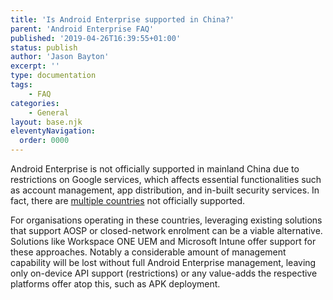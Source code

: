 ```yaml
---
title: 'Is Android Enterprise supported in China?'
parent: 'Android Enterprise FAQ'
published: '2019-04-26T16:39:55+01:00'
status: publish
author: 'Jason Bayton'
excerpt: ''
type: documentation
tags: 
    - FAQ
categories:
    - General
layout: base.njk
eleventyNavigation:
  order: 0000
---
```

Android Enterprise is not officially supported in mainland China due to restrictions on Google services, which affects essential functionalities such as account management, app distribution, and in-built security services. In fact, there are [multiple countries](https://support.google.com/work/android/answer/6270910?hl=en) not officially supported.

For organisations operating in these countries, leveraging existing solutions that support AOSP or closed-network enrolment can be a viable alternative. Solutions like Workspace ONE UEM and Microsoft Intune offer support for these approaches. Notably a considerable amount of management capability will be lost without full Android Enterprise management, leaving only on-device API support (restrictions) or any value-adds the respective platforms offer atop this, such as APK deployment.